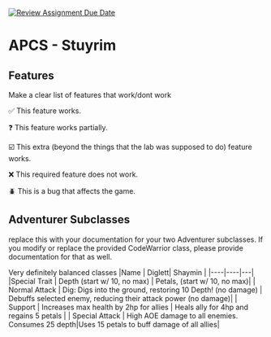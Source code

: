 [![Review Assignment Due Date](https://classroom.github.com/assets/deadline-readme-button-22041afd0340ce965d47ae6ef1cefeee28c7c493a6346c4f15d667ab976d596c.svg)](https://classroom.github.com/a/KprAwj1n)
# APCS - Stuyrim



## Features

Make a clear list of features that work/dont work

:white_check_mark: This feature works.

:question: This feature works partially.

:ballot_box_with_check: This extra (beyond the things that the lab was supposed to do) feature works.

:x: This required feature does not work.

:beetle: This is a bug that affects the game.


## Adventurer Subclasses

replace this with your documentation for your two Adventurer subclasses. If you modify or replace the provided CodeWarrior class, please provide documentation for that as well.

Very definitely balanced classes
|Name | Diglett| Shaymin |
|----|----|---|
|Special Trait | Depth (start w/ 10, no max) | Petals, (start w/ 10, no max)|
| Normal Attack | Dig: Digs into the ground, restoring 10 Depth! (no damage) | Debuffs selected enemy, reducing their attack power (no damage)|
| Support | Increases max health by 2hp for allies | Heals ally for 4hp and regains 5 petals        |
| Special Attack | High AOE damage to all enemies. Consumes 25 depth|Uses 15 petals to buff damage of all allies|
